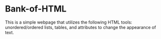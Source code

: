 # Bank-of-HTML
This is a simple webpage that utilizes the following HTML tools: unordered/ordered lists, tables, and attributes to change the appearance of text.

